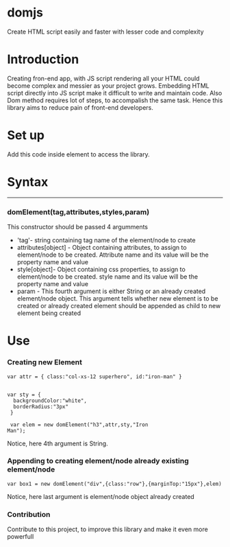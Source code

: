 
# domjs
Create HTML script easily and faster with lesser code and complexity

<h1>Introduction</h1>
Creating fron-end app, with JS script rendering all your HTML could become complex and messier as your project grows. Embedding HTML script directly into JS script make it difficult to write and maintain code. Also Dom method requires lot of steps, to accompalish the same task. Hence this library aims to reduce pain of front-end developers.

<h1>Set up</h1>
Add this code inside <head> element to access the library.
<code><script src="js/Dom.js" type='text/javascript'></script></code>

<h1>Syntax</h1>
<hr>
<h3>domElement(tag,attributes,styles,param)</h3>
This constructor should be passed 4 argumments
<ul>
<li>'tag'- string containing tag name of the element/node to create</li>
<li>attributes[object] - Object containing attributes, to assign to element/node to be created. Attribute name and its value will be the property name and value </li>
<li>style[object]- Object containing css properties, to assign to element/node to be created. style name and its value will be the property name and value </li>
<li>param - This fourth argument is either String or an already created element/node object. This argument tells whether new element is to be created or already created element should be appended as child to new element being created</li>
</ul>
<h1>Use</h1>
<h3>Creating new Element</h3>

<code>var attr = {
  class:"col-xs-12 superhero",
  id:"iron-man"
 }
 </code>
 
<code>
var sty = {
  backgroundColor:"white",
  borderRadius:"3px"
 }
</code>
 
<code> var elem = new domElement("h3",attr,sty,"Iron Man");</code>

Notice, here 4th argument is String.

<h3>Appending to creating element/node already existing element/node</h3>
<code>var box1 = new domElement("div",{class:"row"},{marginTop:"15px"},elem)</code>

Notice, here last argument is element/node object already created

<h3>Contribution</h3>
Contribute to this project, to improve this library and make it even more powerfull
